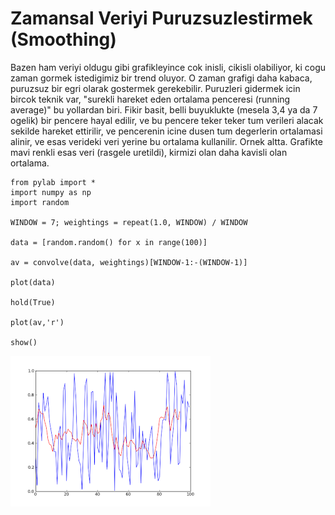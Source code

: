 # Zamansal Veriyi Puruzsuzlestirmek (Smoothing)

Bazen ham veriyi oldugu gibi grafikleyince cok inisli, cikisli
olabiliyor, ki cogu zaman gormek istedigimiz bir trend oluyor. O zaman
grafigi daha kabaca, puruzsuz bir egri olarak gostermek
gerekebilir. Puruzleri gidermek icin bircok teknik var, "surekli
hareket eden ortalama penceresi (running average)" bu yollardan
biri. Fikir basit, belli buyuklukte (mesela 3,4 ya da 7 ogelik) bir
pencere hayal edilir, ve bu pencere teker teker tum verileri alacak
sekilde hareket ettirilir, ve pencerenin icine dusen tum degerlerin
ortalamasi alinir, ve esas verideki veri yerine bu ortalama
kullanilir. Ornek altta. Grafikte mavi renkli esas veri (rasgele
uretildi), kirmizi olan daha kavisli olan ortalama.

```
from pylab import *
import numpy as np
import random

WINDOW = 7; weightings = repeat(1.0, WINDOW) / WINDOW

data = [random.random() for x in range(100)]

av = convolve(data, weightings)[WINDOW-1:-(WINDOW-1)]

plot(data)

hold(True)

plot(av,'r')

show()
```

![](av.png)

